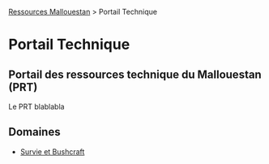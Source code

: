 [Ressources Mallouestan](../README.md) > Portail Technique
# Portail Technique
## Portail des ressources technique du Mallouestan (PRT)
Le PRT blablabla

## Domaines
- [Survie et Bushcraft](./Survie%20et%20Bushcraft/README.md)
